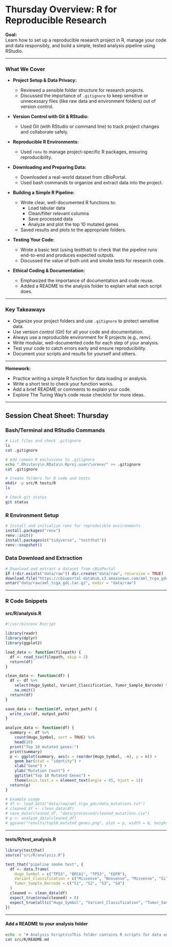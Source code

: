 # Thursday Overview: R for Reproducible Research

**Goal:**  
Learn how to set up a reproducible research project in R, manage your code and data responsibly, and build a simple, tested analysis pipeline using RStudio.

---

### What We Cover

- **Project Setup & Data Privacy:**  
  - Reviewed a sensible folder structure for research projects.
  - Discussed the importance of `.gitignore` to keep sensitive or unnecessary files (like raw data and environment folders) out of version control.

- **Version Control with Git & RStudio:**  
  - Used Git (with RStudio or command line) to track project changes and collaborate safely.

- **Reproducible R Environments:**  
  - Used `renv` to manage project-specific R packages, ensuring reproducibility.

- **Downloading and Preparing Data:**  
  - Downloaded a real-world dataset from cBioPortal.
  - Used bash commands to organize and extract data into the project.

- **Building a Simple R Pipeline:**  
  - Wrote clear, well-documented R functions to:
    - Load tabular data
    - Clean/filter relevant columns
    - Save processed data
    - Analyze and plot the top 10 mutated genes
  - Saved results and plots to the appropriate folders.

- **Testing Your Code:**  
  - Wrote a basic test (using testthat) to check that the pipeline runs end-to-end and produces expected outputs.
  - Discussed the value of both unit and smoke tests for research code.

- **Ethical Coding & Documentation:**  
  - Emphasized the importance of documentation and code reuse.
  - Added a README to the analysis folder to explain what each script does.

---

### Key Takeaways

- Organize your project folders and use `.gitignore` to protect sensitive data.
- Use version control (Git) for all your code and documentation.
- Always use a reproducible environment for R projects (e.g., renv).
- Write modular, well-documented code for each step of your analysis.
- Test your code to catch errors early and ensure reproducibility.
- Document your scripts and results for yourself and others.

---

**Homework:**  
- Practice writing a simple R function for data loading or analysis.
- Write a short test to check your function works.
- Add a brief README or comments to explain your code.
- Explore The Turing Way’s code reuse checklist for more ideas.

---

## Session Cheat Sheet: Thursday

### Bash/Terminal and RStudio Commands

```bash
# List files and check .gitignore
ls
cat .gitignore

# Add common R exclusions to .gitignore
echo ".Rhistory\n.RData\n.Rproj.user/\nrenv/" >> .gitignore
cat .gitignore

# Create folders for R code and tests
mkdir -p src/R tests/R
ls

# Check git status
git status
```

### R Environment Setup

```r
# Install and initialize renv for reproducible environments
install.packages("renv")
renv::init()
install.packages(c("tidyverse", "testthat"))
renv::snapshot()
```

### Data Download and Extraction

```r
# Download and extract a dataset from cBioPortal
if (!dir.exists("data/raw")) dir.create("data/raw", recursive = TRUE)
download.file("https://cbioportal-datahub.s3.amazonaws.com/aml_tcga_gdc.tar.gz", destfile = "data/raw/aml_tcga_gdc.tar.gz")
untar("data/raw/aml_tcga_gdc.tar.gz", exdir = "data/raw")
```

---

### R Code Snippets

#### src/R/analysis.R

```r
#!/usr/bin/env Rscript

library(readr)
library(dplyr)
library(ggplot2)

load_data <- function(filepath) {
  df <- read_tsv(filepath, skip = 2)
  return(df)
}

clean_data <- function(df) {
  df <- df %>%
    select(Hugo_Symbol, Variant_Classification, Tumor_Sample_Barcode) %>%
    na.omit()
  return(df)
}

save_data <- function(df, output_path) {
  write_csv(df, output_path)
}

analyze_data <- function(df) {
  summary <- df %>%
    count(Hugo_Symbol, sort = TRUE) %>%
    head(10)
  print("Top 10 mutated genes:")
  print(summary)
  p <- ggplot(summary, aes(x = reorder(Hugo_Symbol, -n), y = n)) +
    geom_bar(stat = "identity") +
    xlab("Gene") +
    ylab("Mutation Count") +
    ggtitle("Top 10 Mutated Genes") +
    theme(axis.text.x = element_text(angle = 45, hjust = 1))
  return(p)
}

# Example usage
# df <- load_data("data/raw/aml_tcga_gdc/data_mutations.txt")
# cleaned_df <- clean_data(df)
# save_data(cleaned_df, "data/processed/cleaned_mutations.csv")
# p <- analyze_data(cleaned_df)
# ggsave("results/top10_mutated_genes.png", plot = p, width = 8, height = 5)
```

---

#### tests/R/test_analysis.R

```r
library(testthat)
source("src/R/analysis.R")

test_that("pipeline smoke test", {
  df <- data.frame(
    Hugo_Symbol = c("TP53", "BRCA1", "TP53", "EGFR"),
    Variant_Classification = c("Missense", "Nonsense", "Missense", "Silent"),
    Tumor_Sample_Barcode = c("S1", "S2", "S3", "S4")
  )
  cleaned <- clean_data(df)
  expect_true(nrow(cleaned) > 0)
  expect_true(all(c("Hugo_Symbol", "Variant_Classification", "Tumor_Sample_Barcode") %in% colnames(cleaned)))
})
```

---

#### Add a README to your analysis folder

```bash
echo -e "# Analysis Scripts\nThis folder contains R scripts for data analysis. Each script is documented and tested." > src/R/README.md
cat src/R/README.md
```

